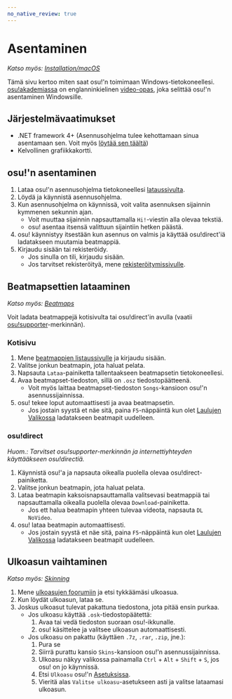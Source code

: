 ```yaml
---
no_native_review: true
---
```


# Asentaminen

*Katso myös: [Installation/macOS](/wiki/Installation/macOS)*

Tämä sivu kertoo miten saat osu!'n toimimaan Windows-tietokoneellesi. [osu!akademiassa](/wiki/osu!academy) on englanninkielinen [video-opas](https://www.youtube.com/watch?v=0V5GwzmMhpU), joka selittää osu!'n asentaminen Windowsille.

## Järjestelmävaatimukset

- .NET framework 4+ (Asennusohjelma tulee kehottamaan sinua asentamaan sen. Voit myös [löytää sen täältä](https://www.microsoft.com/fi-FI/download/details.aspx?id=48130))
- Kelvollinen grafiikkakortti.

## osu!'n asentaminen

1. Lataa osu!'n asennusohjelma tietokoneellesi [lataussivulta](https://osu.ppy.sh/home/download).
2. Löydä ja käynnistä asennusohjelma.
3. Kun asennusohjelma on käynnissä, voit valita asennuksen sijainnin kymmenen sekunnin ajan.
   - Voit muuttaa sijainnin napsauttamalla `Hi!`-viestin alla olevaa tekstiä.
   - osu! asentaa itsensä valittuun sijaintiin hetken päästä.
4. osu! käynnistyy itsestään kun asennus on valmis ja käyttää osu!direct'iä ladatakseen muutamia beatmappiä.
5. Kirjaudu sisään tai rekisteröidy.
   - Jos sinulla on tili, kirjaudu sisään.
   - Jos tarvitset rekisteröityä, mene [rekisteröitymissivulle](/wiki/Registration).

## Beatmapsettien lataaminen

*Katso myös: [Beatmaps](/wiki/Beatmap)*

Voit ladata beatmappejä kotisivulta tai osu!direct'in avulla (vaatii [osu!supporter](/wiki/osu!supporter)-merkinnän).

### Kotisivu

1. Mene [beatmappien listaussivulle](https://osu.ppy.sh/beatmapsets) ja kirjaudu sisään.
2. Valitse jonkun beatmapin, jota haluat pelata.
3. Napsauta `Lataa`-painiketta tallentaakseen beatmapsetin tietokoneellesi.
4. Avaa beatmapset-tiedoston, sillä on `.osz` tiedostopäätteenä.
   - Voit myös laittaa beatmapset-tiedoston `Songs`-kansioon osu!'n asennussijainnissa.
5. osu! tekee loput automaattisesti ja avaa beatmapsetin.
   - Jos jostain syystä et näe sitä, paina `F5`-näppäintä kun olet [Laulujen Valikossa](/wiki/Interface#song-selection-screen) ladatakseen beatmapit uudelleen.

### osu!direct

*Huom.: Tarvitset osu!supporter-merkinnän ja internettiyhteyden käyttääkseen osu!directiä.*

1. Käynnistä osu!'a ja napsauta oikealla puolella olevaa osu!direct-painiketta.
2. Valitse jonkun beatmapin, jota haluat pelata.
3. Lataa beatmapin kaksoisnapsauttamalla valitsevasi beatmappiä tai napsauttamalla oikealla puolella olevaa `Download`-painiketta.
   - Jos ett halua beatmapin yhteen tulevaa videota, napsauta `DL NoVideo`.
4. osu! lataa beatmapin automaattisesti.
   - Jos jostain syystä et näe sitä, paina `F5`-näppäintä kun olet [Laulujen Valikossa](/wiki/Interface#song-selection-screen) ladatakseen beatmapit uudelleen.

## Ulkoasun vaihtaminen

*Katso myös: [Skinning](/wiki/Skinning)*

1. Mene [ulkoasujen foorumiin](https://osu.ppy.sh/community/forums/15) ja etsi tykkäämäsi ulkoasua.
2. Kun löydät ulkoasun, lataa se.
3. Joskus ulkoasut tulevat pakattuna tiedostona, jota pitää ensin purkaa.
   - Jos ulkoasu käyttää `.osk`-tiedostopäätettä:
     1. Avaa tai vedä tiedoston suoraan osu!-ikkunalle.
     2. osu! käsittelee ja valitsee ulkoasun automaattisesti.
   - Jos ulkoasu on pakattu (käyttäen `.7z`, `.rar`, `.zip`, jne.):
     1. Pura se
     2. Siirrä purattu kansio `Skins`-kansioon osu!'n asennussijainnissa.
     3. Ulkoasu näkyy valikossa painamalla `Ctrl` + `Alt` + `Shift` + `S`, jos osu! on jo käynnissä.
     4. Etsi `Ulkoasu` osu!'n [Asetuksissa](/wiki/Options).
     5. Vieritä alas `Valitse ulkoasu`-asetukseen asti ja valitse lataamasi ulkoasun.

